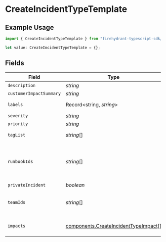# CreateIncidentTypeTemplate

## Example Usage

```typescript
import { CreateIncidentTypeTemplate } from "firehydrant-typescript-sdk/models/components";

let value: CreateIncidentTypeTemplate = {};
```

## Fields

| Field                                                                                        | Type                                                                                         | Required                                                                                     | Description                                                                                  |
| -------------------------------------------------------------------------------------------- | -------------------------------------------------------------------------------------------- | -------------------------------------------------------------------------------------------- | -------------------------------------------------------------------------------------------- |
| `description`                                                                                | *string*                                                                                     | :heavy_minus_sign:                                                                           | N/A                                                                                          |
| `customerImpactSummary`                                                                      | *string*                                                                                     | :heavy_minus_sign:                                                                           | N/A                                                                                          |
| `labels`                                                                                     | Record<string, *string*>                                                                     | :heavy_minus_sign:                                                                           | A labels hash of keys and values                                                             |
| `severity`                                                                                   | *string*                                                                                     | :heavy_minus_sign:                                                                           | N/A                                                                                          |
| `priority`                                                                                   | *string*                                                                                     | :heavy_minus_sign:                                                                           | N/A                                                                                          |
| `tagList`                                                                                    | *string*[]                                                                                   | :heavy_minus_sign:                                                                           | List of tags for the incident                                                                |
| `runbookIds`                                                                                 | *string*[]                                                                                   | :heavy_minus_sign:                                                                           | List of ids of Runbooks to attach to incidents created from this type                        |
| `privateIncident`                                                                            | *boolean*                                                                                    | :heavy_minus_sign:                                                                           | N/A                                                                                          |
| `teamIds`                                                                                    | *string*[]                                                                                   | :heavy_minus_sign:                                                                           | List of ids of teams to be assigned to incidents                                             |
| `impacts`                                                                                    | [components.CreateIncidentTypeImpact](../../models/components/createincidenttypeimpact.md)[] | :heavy_minus_sign:                                                                           | An array of impact/condition combinations                                                    |